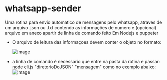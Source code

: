 # whatsapp-sender
Uma rotina para envio automatico de mensagens pelo whatsapp, atraves de um arquivo .json ou .txt contendo as informações de numero e (opcional) arquivo em anexo apartir de linha de comando feito Em Nodejs e puppeter

- O arquivo de leitura das informaçoes devem conter o objeto no formato:

  ![image](https://user-images.githubusercontent.com/53189625/192108484-2f0642c9-3376-4657-8d19-5ae24f3e2b9d.png)

- a linha de comando é necessario que entre na pasta da rotina e passar:
  node cli.js "diretorioDoJSON" "mensagem" como no exemplo abaixo:
  ![image](https://user-images.githubusercontent.com/53189625/192109451-500207f1-795d-4515-ad79-1f9e647455f6.png)

  
